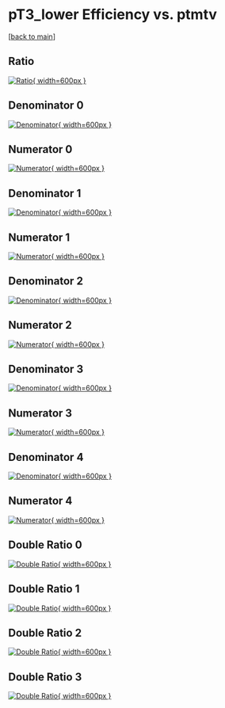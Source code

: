 # pT3_lower Efficiency vs. ptmtv

[[back to main](./)]



## Ratio

[![Ratio](../mtv/var/pT3_lower_vtr_321_0_eff_ptmtv.png){ width=600px }](../mtv/var/pT3_lower_vtr_321_0_eff_ptmtv.pdf)

## Denominator 0

[![Denominator](../mtv/den/pT3_lower_vtr_321_0_eff_ptmtv_den0.png){ width=600px }](../mtv/den/pT3_lower_vtr_321_0_eff_ptmtv_den0.pdf)

## Numerator 0

[![Numerator](../mtv/num/pT3_lower_vtr_321_0_eff_ptmtv_num0.png){ width=600px }](../mtv/num/pT3_lower_vtr_321_0_eff_ptmtv_num0.pdf)

## Denominator 1

[![Denominator](../mtv/den/pT3_lower_vtr_321_0_eff_ptmtv_den1.png){ width=600px }](../mtv/den/pT3_lower_vtr_321_0_eff_ptmtv_den1.pdf)

## Numerator 1

[![Numerator](../mtv/num/pT3_lower_vtr_321_0_eff_ptmtv_num1.png){ width=600px }](../mtv/num/pT3_lower_vtr_321_0_eff_ptmtv_num1.pdf)

## Denominator 2

[![Denominator](../mtv/den/pT3_lower_vtr_321_0_eff_ptmtv_den2.png){ width=600px }](../mtv/den/pT3_lower_vtr_321_0_eff_ptmtv_den2.pdf)

## Numerator 2

[![Numerator](../mtv/num/pT3_lower_vtr_321_0_eff_ptmtv_num2.png){ width=600px }](../mtv/num/pT3_lower_vtr_321_0_eff_ptmtv_num2.pdf)

## Denominator 3

[![Denominator](../mtv/den/pT3_lower_vtr_321_0_eff_ptmtv_den3.png){ width=600px }](../mtv/den/pT3_lower_vtr_321_0_eff_ptmtv_den3.pdf)

## Numerator 3

[![Numerator](../mtv/num/pT3_lower_vtr_321_0_eff_ptmtv_num3.png){ width=600px }](../mtv/num/pT3_lower_vtr_321_0_eff_ptmtv_num3.pdf)

## Denominator 4

[![Denominator](../mtv/den/pT3_lower_vtr_321_0_eff_ptmtv_den4.png){ width=600px }](../mtv/den/pT3_lower_vtr_321_0_eff_ptmtv_den4.pdf)

## Numerator 4

[![Numerator](../mtv/num/pT3_lower_vtr_321_0_eff_ptmtv_num4.png){ width=600px }](../mtv/num/pT3_lower_vtr_321_0_eff_ptmtv_num4.pdf)

## Double Ratio 0

[![Double Ratio](../mtv/ratio/pT3_lower_vtr_321_0_eff_ptmtv_ratio0.png){ width=600px }](../mtv/ratio/pT3_lower_vtr_321_0_eff_ptmtv_ratio0.pdf)

## Double Ratio 1

[![Double Ratio](../mtv/ratio/pT3_lower_vtr_321_0_eff_ptmtv_ratio1.png){ width=600px }](../mtv/ratio/pT3_lower_vtr_321_0_eff_ptmtv_ratio1.pdf)

## Double Ratio 2

[![Double Ratio](../mtv/ratio/pT3_lower_vtr_321_0_eff_ptmtv_ratio2.png){ width=600px }](../mtv/ratio/pT3_lower_vtr_321_0_eff_ptmtv_ratio2.pdf)

## Double Ratio 3

[![Double Ratio](../mtv/ratio/pT3_lower_vtr_321_0_eff_ptmtv_ratio3.png){ width=600px }](../mtv/ratio/pT3_lower_vtr_321_0_eff_ptmtv_ratio3.pdf)

